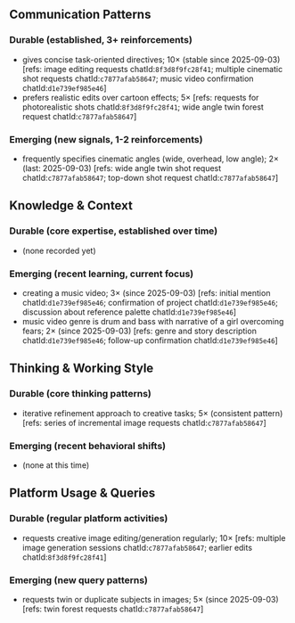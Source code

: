## Communication Patterns
### Durable (established, 3+ reinforcements)
- gives concise task-oriented directives; 10× (stable since 2025-09-03) [refs: image editing requests chatId:`8f3d8f9fc28f41`; multiple cinematic shot requests chatId:`c7877afab58647`; music video confirmation chatId:`d1e739ef985e46`]
- prefers realistic edits over cartoon effects; 5× [refs: requests for photorealistic shots chatId:`8f3d8f9fc28f41`; wide angle twin forest request chatId:`c7877afab58647`]

### Emerging (new signals, 1-2 reinforcements)
- frequently specifies cinematic angles (wide, overhead, low angle); 2× (last: 2025-09-03) [refs: wide angle twin shot request chatId:`c7877afab58647`; top-down shot request chatId:`c7877afab58647`]

## Knowledge & Context
### Durable (core expertise, established over time)
- (none recorded yet)

### Emerging (recent learning, current focus)
- creating a music video; 3× (since 2025-09-03) [refs: initial mention chatId:`d1e739ef985e46`; confirmation of project chatId:`d1e739ef985e46`; discussion about reference palette chatId:`d1e739ef985e46`]
- music video genre is drum and bass with narrative of a girl overcoming fears; 2× (since 2025-09-03) [refs: genre and story description chatId:`d1e739ef985e46`; follow-up confirmation chatId:`d1e739ef985e46`]

## Thinking & Working Style
### Durable (core thinking patterns)
- iterative refinement approach to creative tasks; 5× (consistent pattern) [refs: series of incremental image requests chatId:`c7877afab58647`]

### Emerging (recent behavioral shifts)
- (none at this time)

## Platform Usage & Queries
### Durable (regular platform activities)
- requests creative image editing/generation regularly; 10× [refs: multiple image generation sessions chatId:`c7877afab58647`; earlier edits chatId:`8f3d8f9fc28f41`]

### Emerging (new query patterns)
- requests twin or duplicate subjects in images; 5× (since 2025-09-03) [refs: twin forest requests chatId:`c7877afab58647`]